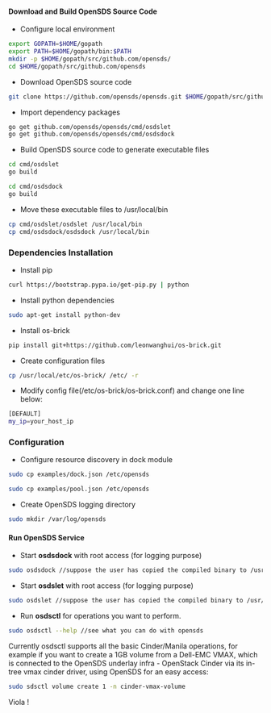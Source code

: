 
#### Download and Build OpenSDS Source Code

* Configure local environment

```sh
export GOPATH=$HOME/gopath
export PATH=$HOME/gopath/bin:$PATH
mkdir -p $HOME/gopath/src/github.com/opensds/   
cd $HOME/gopath/src/github.com/opensds
```

* Download OpenSDS source code

```sh
git clone https://github.com/opensds/opensds.git $HOME/gopath/src/github.com/opensds/
```

* Import dependency packages

```sh
go get github.com/opensds/opensds/cmd/osdslet
go get github.com/opensds/opensds/cmd/osdsdock
```

* Build OpenSDS source code to generate executable files

```sh
cd cmd/osdslet
go build

cd cmd/osdsdock
go build
```

* Move these executable files to /usr/local/bin

```sh
cp cmd/osdslet/osdslet /usr/local/bin
cp cmd/osdsdock/osdsdock /usr/local/bin
```

### Dependencies Installation

* Install pip

```sh
curl https://bootstrap.pypa.io/get-pip.py | python
```

* Install python dependencies

```sh
sudo apt-get install python-dev
```

* Install os-brick

```sh
pip install git+https://github.com/leonwanghui/os-brick.git
```

* Create configuration files

```sh
cp /usr/local/etc/os-brick/ /etc/ -r
```

* Modify config file(/etc/os-brick/os-brick.conf) and change one line below:

```sh
[DEFAULT]
my_ip=your_host_ip
```

### Configuration

* Configure resource discovery in dock module

```sh
sudo cp examples/dock.json /etc/opensds
```

```sh
sudo cp examples/pool.json /etc/opensds
```

* Create OpenSDS logging directory

```sh
sudo mkdir /var/log/opensds
```

#### Run OpenSDS Service

* Start **osdsdock** with root access (for logging purpose)

```sh
sudo osdsdock //suppose the user has copied the compiled binary to /usr/local/bin
```

* Start **osdslet** with root access (for logging purpose)

```sh
sudo osdslet //suppose the user has copied the compiled binary to /usr/local/bin
```

* Run **osdsctl** for operations you want to perform. 

```sh
sudo osdsctl --help //see what you can do with opensds
```

Currently osdsctl supports all the basic Cinder/Manila operations, for example if you want to 
create a 1GB volume from a Dell-EMC VMAX, which is connected to the OpenSDS underlay infra - 
OpenStack Cinder via its in-tree vmax cinder driver, using OpenSDS for an easy access:

```sh
sudo sdsctl volume create 1 -n cinder-vmax-volume
```
Viola !
